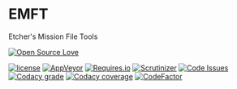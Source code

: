 # EMFT
Etcher's Mission File Tools

[![Open Source Love](https://badges.frapsoft.com/os/v3/open-source-200x33.png?v=103)](https://github.com/ellerbrock/open-source-badges/)

[![license](https://img.shields.io/github/license/132nd-etcher/EMFT.svg)](https://opensource.org/licenses/mit-license.php)
[![AppVeyor](https://img.shields.io/appveyor/ci/132nd-etcher/emft.svg)](https://ci.appveyor.com/project/132nd-etcher/emft)
[![Requires.io](https://img.shields.io/requires/github/132nd-etcher/EMFT.svg)](https://requires.io/github/132nd-etcher/EMFT/requirements)
[![Scrutinizer](https://img.shields.io/scrutinizer/g/132nd-etcher/EMFT.svg)](https://scrutinizer-ci.com/g/132nd-etcher/EMFT)
[![Code Issues](https://www.quantifiedcode.com/api/v1/project/eee625d4e50b4f73a9a1a2a4bb306bf3/badge.svg)](https://www.quantifiedcode.com/app/project/eee625d4e50b4f73a9a1a2a4bb306bf3)
[![Codacy grade](https://img.shields.io/codacy/grade/500397cdda004fd6bccacdca94d27e55.svg)](https://www.codacy.com/app/132nd-etcher/EMFT?utm_source=github.com&amp;utm_medium=referral&amp;utm_content=132nd-etcher/EMFT&amp;utm_campaign=Badge_Grade)
[![Codacy coverage](https://img.shields.io/codacy/coverage/500397cdda004fd6bccacdca94d27e55.svg)](https://www.codacy.com/app/132nd-etcher/EMFT?utm_source=github.com&amp;utm_medium=referral&amp;utm_content=132nd-etcher/EMFT&amp;utm_campaign=Badge_Coverage)
[![CodeFactor](https://www.codefactor.io/repository/github/132nd-etcher/emft/badge)](https://www.codefactor.io/repository/github/132nd-etcher/emft)

